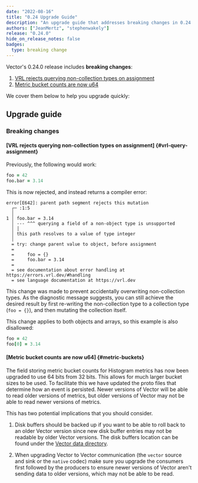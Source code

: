 ```yaml
---
date: "2022-08-16"
title: "0.24 Upgrade Guide"
description: "An upgrade guide that addresses breaking changes in 0.24.0"
authors: ["JeanMertz", "stephenwakely"]
release: "0.24.0"
hide_on_release_notes: false
badges:
  type: breaking change
---
```


Vector's 0.24.0 release includes **breaking changes**:

1. [VRL rejects querying non-collection types on assignment](#vrl-query-assignment)
2. [Metric bucket counts are now u64](#metric-buckets)

We cover them below to help you upgrade quickly:

## Upgrade guide

### Breaking changes

#### [VRL rejects querying non-collection types on assignment] {#vrl-query-assignment}

Previously, the following would work:

```coffee
foo = 42
foo.bar = 3.14
```

This is now rejected, and instead returns a compiler error:

```text
error[E642]: parent path segment rejects this mutation
  ┌─ :1:5
  │
1 │ foo.bar = 3.14
  │ --- ^^^ querying a field of a non-object type is unsupported
  │ │
  │ this path resolves to a value of type integer
  │
  = try: change parent value to object, before assignment
  =
  =     foo = {}
  =     foo.bar = 3.14
  =
  = see documentation about error handling at https://errors.vrl.dev/#handling
  = see language documentation at https://vrl.dev
```

This change was made to prevent accidentally overwriting non-collection types.
As the diagnostic message suggests, you can still achieve the desired result by
first re-writing the non-collection type to a collection type (`foo = {}`), and
then mutating the collection itself.

This change applies to both objects and arrays, so this example is also
disallowed:

```coffee
foo = 42
foo[0] = 3.14
```

#### [Metric bucket counts are now u64] {#metric-buckets}

The field storing metric bucket counts for Histogram metrics has now been upgraded
to use 64 bits from 32 bits. This allows for much larger bucket sizes to be used. To
facilitate this we have updated the proto files that determine how an event is
persisted. Newer versions of Vector will be able to read older versions of metrics,
but older versions of Vector may not be able to read newer versions of metrics.

This has two potential implications that you should consider.

1. Disk buffers should be backed up if you want to be able to roll back to an older
   Vector version since new disk buffer entries may not be readable by older Vector
   versions. The disk buffers location can be found under the
   [Vector data directory](https://vector.dev/docs/reference/configuration/global-options/#data_dir).

2. When upgrading Vector to Vector communication (the `vector` source and sink or
   the `native` codec) make sure you upgrade the consumers first followed by the
   producers to ensure newer versions of Vector aren't sending data to older
   versions, which may not be able to be read.
